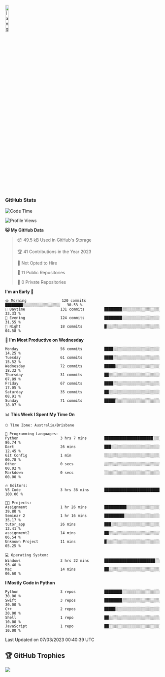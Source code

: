 <p align="left"><img width=15%" src="https://github.com/alansmathew/alansmathew/raw/master/lang.gif" alt="lang image here" /></p>

# <h3 align="left">GitHub Stats</h3>

<!--START_SECTION:waka-->
![Code Time](http://img.shields.io/badge/Code%20Time-149%20hrs%208%20mins-blue)

![Profile Views](http://img.shields.io/badge/Profile%20Views-1-blue)

**🐱 My GitHub Data** 

> 📦 49.5 kB Used in GitHub's Storage 
 > 
> 🏆 41 Contributions in the Year 2023
 > 
> 🚫 Not Opted to Hire
 > 
> 📜 11 Public Repositories 
 > 
> 🔑 0 Private Repositories 
 > 
**I'm an Early 🐤** 

```text
🌞 Morning                120 commits         ████████░░░░░░░░░░░░░░░░░   30.53 % 
🌆 Daytime                131 commits         ████████░░░░░░░░░░░░░░░░░   33.33 % 
🌃 Evening                124 commits         ████████░░░░░░░░░░░░░░░░░   31.55 % 
🌙 Night                  18 commits          █░░░░░░░░░░░░░░░░░░░░░░░░   04.58 % 
```
📅 **I'm Most Productive on Wednesday** 

```text
Monday                   56 commits          ████░░░░░░░░░░░░░░░░░░░░░   14.25 % 
Tuesday                  61 commits          ████░░░░░░░░░░░░░░░░░░░░░   15.52 % 
Wednesday                72 commits          █████░░░░░░░░░░░░░░░░░░░░   18.32 % 
Thursday                 31 commits          ██░░░░░░░░░░░░░░░░░░░░░░░   07.89 % 
Friday                   67 commits          ████░░░░░░░░░░░░░░░░░░░░░   17.05 % 
Saturday                 35 commits          ██░░░░░░░░░░░░░░░░░░░░░░░   08.91 % 
Sunday                   71 commits          █████░░░░░░░░░░░░░░░░░░░░   18.07 % 
```


📊 **This Week I Spent My Time On** 

```text
🕑︎ Time Zone: Australia/Brisbane

💬 Programming Languages: 
Python                   3 hrs 7 mins        ██████████████████████░░░   86.74 % 
Dart                     26 mins             ███░░░░░░░░░░░░░░░░░░░░░░   12.45 % 
Git Config               1 min               ░░░░░░░░░░░░░░░░░░░░░░░░░   00.78 % 
Other                    0 secs              ░░░░░░░░░░░░░░░░░░░░░░░░░   00.02 % 
Markdown                 0 secs              ░░░░░░░░░░░░░░░░░░░░░░░░░   00.00 % 

🔥 Editors: 
VS Code                  3 hrs 36 mins       █████████████████████████   100.00 % 

🐱‍💻 Projects: 
Assignment               1 hr 26 mins        ██████████░░░░░░░░░░░░░░░   39.80 % 
Seminar 2                1 hr 16 mins        █████████░░░░░░░░░░░░░░░░   35.17 % 
tutor_app                26 mins             ███░░░░░░░░░░░░░░░░░░░░░░   12.41 % 
assignment2              14 mins             ██░░░░░░░░░░░░░░░░░░░░░░░   06.54 % 
Unknown Project          11 mins             █░░░░░░░░░░░░░░░░░░░░░░░░   05.25 % 

💻 Operating System: 
Windows                  3 hrs 22 mins       ███████████████████████░░   93.40 % 
Mac                      14 mins             ██░░░░░░░░░░░░░░░░░░░░░░░   06.60 % 
```

**I Mostly Code in Python** 

```text
Python                   3 repos             ████████░░░░░░░░░░░░░░░░░   30.00 % 
Swift                    3 repos             ████████░░░░░░░░░░░░░░░░░   30.00 % 
C++                      2 repos             █████░░░░░░░░░░░░░░░░░░░░   20.00 % 
Shell                    1 repo              ██░░░░░░░░░░░░░░░░░░░░░░░   10.00 % 
JavaScript               1 repo              ██░░░░░░░░░░░░░░░░░░░░░░░   10.00 % 
```




 Last Updated on 07/03/2023 00:40:39 UTC
<!--END_SECTION:waka-->

## 🏆 GitHub Trophies

![](https://github-profile-trophy.vercel.app/?username=samh06&theme=discord&no-frame=true&no-bg=false&margin-w=4)
